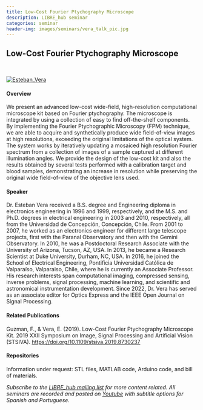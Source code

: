```yaml
---
title: Low-Cost Fourier Ptychography Microscope
description: LIBRE_hub seminar
categories: seminar
header-img: images/seminars/vera_talk_pic.jpg
---
```


## Low-Cost Fourier Ptychography Microscope

<br>

[![Esteban_Vera](http://img.youtube.com/vi/0U16qJQFn-Y/0.jpg)](https://youtu.be/0U16qJQFn-Y) 

#### Overview
We present an advanced low-cost wide-field, high-resolution computational microscope kit based on Fourier ptychography. The microscope is integrated by using a collection of easy to find off-the-shelf components. By implementing the Fourier Ptychographic Microscopy (FPM) technique, we are able to acquire and synthetically produce wide field-of-view images at high resolutions, exceeding the original limitations of the optical system. The system works by iteratively updating a mosaiced high resolution Fourier spectrum from a collection of images of a sample captured at different illumination angles. We provide the design of the low-cost kit and also the results obtained by several tests performed with a calibration target and blood samples, demonstrating an increase in resolution while preserving the original wide field-of-view of the objective lens used.

#### Speaker
Dr. Esteban Vera received a B.S. degree and Engineering diploma in electronics engineering in 1996 and 1999, respectively, and the M.S. and Ph.D. degrees in electrical engineering in 2003 and 2010, respectively, all from the Universidad de Concepción, Concepción, Chile. From 2001 to 2007, he worked as an electronics engineer for different large telescope projects, first with the Paranal Observatory and then with the Gemini Observatory. In 2010, he was a Postdoctoral Research Associate with the University of Arizona, Tucson, AZ, USA. In 2013, he became a Research Scientist at Duke University, Durham, NC, USA. In 2016, he joined the School of Electrical Engineering, Pontificia Universidad Católica de Valparaíso, Valparaiso, Chile, where he is currently an Associate Professor. His research interests span computational imaging, compressed sensing, inverse problems, signal processing, machine learning, and scientific and astronomical instrumentation development. Since 2022, Dr. Vera has served as an associate editor for Optics Express and the IEEE Open Journal on Signal Processing.

#### Related Publications
Guzman, F., & Vera, E. (2019). Low-Cost Fourier Ptychography Microscope Kit. 2019 XXII Symposium on Image, Signal Processing and Artificial Vision (STSIVA). https://doi.org/10.1109/stsiva.2019.8730237

#### Repositories
Information under request: STL files, MATLAB code, Arduino code, and bill of materials.
<br>

*Subscribe to the [LIBRE_hub mailing list](https://mailchi.mp/2efa11be3d6b/libre_hub) for more content related. All seminars are recorded and posted on [Youtube](https://www.youtube.com/channel/UCKaffupDA8KKrDE0rd668Xw) with subtitle options for Spanish and Portuguese.*
